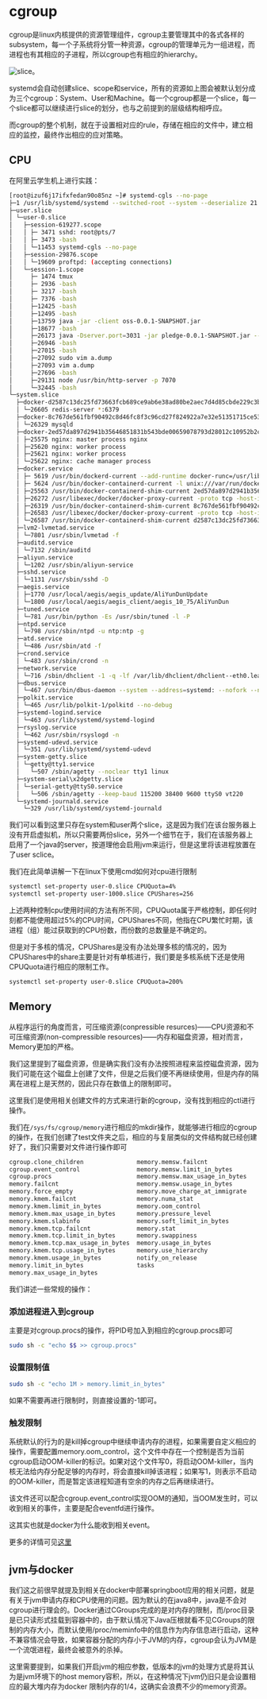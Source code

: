 

# cgroup

cgroup是linux内核提供的资源管理组件，cgroup主要管理其中的各式各样的subsystem，每一个子系统将分管一种资源，cgroup的管理单元为一组进程，而进程也有其相应的子进程，所以cgroup也有相应的hierarchy。

![slice](D:\new-tech-stack\docker\images\slice.png)。



systemd会自动创建slice、scope和service，所有的资源如上图会被默认划分成为三个cgroup：System、User和Machine。每一个cgroup都是一个slice，每一个slice都可以继续进行slice的划分，也与之前提到的层级结构相呼应。

而cgroup的整个机制，就在于设置相对应的rule，存储在相应的文件中，建立相应的监控，最终作出相应的应对策略。

## CPU

在阿里云学生机上进行实践：

```bash
[root@izuf6j17ifxfedan90o85nz ~]# systemd-cgls --no-page
├─1 /usr/lib/systemd/systemd --switched-root --system --deserialize 21
├─user.slice
│ └─user-0.slice
│   ├─session-619277.scope
│   │ ├─ 3471 sshd: root@pts/7
│   │ ├─ 3473 -bash
│   │ └─11453 systemd-cgls --no-page
│   ├─session-29876.scope
│   │ └─19609 proftpd: (accepting connections)
│   └─session-1.scope
│     ├─ 1474 tmux
│     ├─ 2936 -bash
│     ├─ 3217 -bash
│     ├─ 7376 -bash
│     ├─12425 -bash
│     ├─12495 -bash
│     ├─13759 java -jar -client oss-0.0.1-SNAPSHOT.jar
│     ├─18677 -bash
│     ├─26173 java -Dserver.port=3031 -jar pledge-0.0.1-SNAPSHOT.jar --spring.profiles.act...
│     ├─26946 -bash
│     ├─27015 -bash
│     ├─27092 sudo vim a.dump
│     ├─27093 vim a.dump
│     ├─27696 -bash
│     ├─29131 node /usr/bin/http-server -p 7070
│     └─32445 -bash
└─system.slice
  ├─docker-d2587c13dc25fd73663fcb689ce9ab6e38ad80be2aec7d4d85cbde229c3b514f.scope
  │ └─26605 redis-server *:6379
  ├─docker-8c767de561fbf90492c8d46fc8f3c96cd27f824922a7e32e51351715ce53f726.scope
  │ └─26329 mysqld
  ├─docker-2ed57da897d2941b35646851831b543bde00659078793d28012c10952b2c8a7c.scope
  │ ├─25575 nginx: master process nginx
  │ ├─25620 nginx: worker process
  │ ├─25621 nginx: worker process
  │ └─25622 nginx: cache manager process
  ├─docker.service
  │ ├─ 5619 /usr/bin/dockerd-current --add-runtime docker-runc=/usr/libexec/docker/docker-...
  │ ├─ 5624 /usr/bin/docker-containerd-current -l unix:///var/run/docker/libcontainerd/doc...
  │ ├─25563 /usr/bin/docker-containerd-shim-current 2ed57da897d2941b35646851831b543bde0065...
  │ ├─26272 /usr/libexec/docker/docker-proxy-current -proto tcp -host-ip 0.0.0.0 -host-por...
  │ ├─26319 /usr/bin/docker-containerd-shim-current 8c767de561fbf90492c8d46fc8f3c96cd27f82...
  │ ├─26583 /usr/libexec/docker/docker-proxy-current -proto tcp -host-ip 0.0.0.0 -host-por...
  │ └─26587 /usr/bin/docker-containerd-shim-current d2587c13dc25fd73663fcb689ce9ab6e38ad80...
  ├─lvm2-lvmetad.service
  │ └─7801 /usr/sbin/lvmetad -f
  ├─auditd.service
  │ └─7132 /sbin/auditd
  ├─aliyun.service
  │ └─1202 /usr/sbin/aliyun-service
  ├─sshd.service
  │ └─1131 /usr/sbin/sshd -D
  ├─aegis.service
  │ ├─1770 /usr/local/aegis/aegis_update/AliYunDunUpdate
  │ └─1800 /usr/local/aegis/aegis_client/aegis_10_75/AliYunDun
  ├─tuned.service
  │ └─781 /usr/bin/python -Es /usr/sbin/tuned -l -P
  ├─ntpd.service
  │ └─798 /usr/sbin/ntpd -u ntp:ntp -g
  ├─atd.service
  │ └─486 /usr/sbin/atd -f
  ├─crond.service
  │ └─483 /usr/sbin/crond -n
  ├─network.service
  │ └─716 /sbin/dhclient -1 -q -lf /var/lib/dhclient/dhclient--eth0.lease -pf /var/run/dhc...
  ├─dbus.service
  │ └─467 /usr/bin/dbus-daemon --system --address=systemd: --nofork --nopidfile --systemd-...
  ├─polkit.service
  │ └─465 /usr/lib/polkit-1/polkitd --no-debug
  ├─systemd-logind.service
  │ └─463 /usr/lib/systemd/systemd-logind
  ├─rsyslog.service
  │ └─462 /usr/sbin/rsyslogd -n
  ├─systemd-udevd.service
  │ └─351 /usr/lib/systemd/systemd-udevd
  ├─system-getty.slice
  │ └─getty@tty1.service
  │   └─507 /sbin/agetty --noclear tty1 linux
  ├─system-serial\x2dgetty.slice
  │ └─serial-getty@ttyS0.service
  │   └─506 /sbin/agetty --keep-baud 115200 38400 9600 ttyS0 vt220
  └─systemd-journald.service
    └─329 /usr/lib/systemd/systemd-journald

```

我们可以看到这里只存在system和user两个slice，这是因为我们在该台服务器上没有开启虚拟机，所以只需要两份slice，另外一个细节在于，我们在该服务器上启用了一个java的server，按道理他会启用jvm来运行，但是这里将该进程放置在了user sclice。

我们在此简单讲解一下在linux下使用cmd如何对cpu进行限制

```bash
systemctl set-property user-0.slice CPUQuota=4%
systemctl set-property user-1000.slice CPUShares=256
```

上述两种控制cpu使用时间的方法有所不同，CPUQuota属于严格控制，即任何时刻都不能使用超过5%的CPU时间，CPUShares不同，他指在CPU繁忙时期，该进程（组）能过获取到的CPU份数，而份数的总数量是不确定的。

但是对于多核的情况，CPUShares是没有办法处理多核的情况的，因为CPUShares中的share主要是针对有单核进行，我们要是多核系统下还是使用CPUQuota进行相应的限制工作。

```bash
systemctl set-property user-0.slice CPUQuota=200%
```

## Memory

从程序运行的角度而言，可压缩资源(conpressible resurces)——CPU资源和不可压缩资源(non-compressible resources)——内存和磁盘资源，相对而言，Memory更加的严格。

我们这里提到了磁盘资源，但是确实我们没有办法按照进程来监控磁盘资源，因为我们可能在这个磁盘上创建了文件，但是之后我们便不再继续使用，但是内存的隔离在进程上是天然的，因此只存在数值上的限制即可。

这里我们是使用相关创建文件的方式来进行新的cgroup，没有找到相应的ctl进行操作。

我们在`/sys/fs/cgroup/memory`进行相应的mkdir操作，就能够进行相应的cgroup的操作，在我们创建了test文件夹之后，相应的与复层类似的文件结构就已经创建好了，我们只需要对文件进行操作即可

```bash
cgroup.clone_children               memory.memsw.failcnt
cgroup.event_control                memory.memsw.limit_in_bytes
cgroup.procs                        memory.memsw.max_usage_in_bytes
memory.failcnt                      memory.memsw.usage_in_bytes
memory.force_empty                  memory.move_charge_at_immigrate
memory.kmem.failcnt                 memory.numa_stat
memory.kmem.limit_in_bytes          memory.oom_control
memory.kmem.max_usage_in_bytes      memory.pressure_level
memory.kmem.slabinfo                memory.soft_limit_in_bytes
memory.kmem.tcp.failcnt             memory.stat
memory.kmem.tcp.limit_in_bytes      memory.swappiness
memory.kmem.tcp.max_usage_in_bytes  memory.usage_in_bytes
memory.kmem.tcp.usage_in_bytes      memory.use_hierarchy
memory.kmem.usage_in_bytes          notify_on_release
memory.limit_in_bytes               tasks
memory.max_usage_in_bytes
```

我们讲述一些常规的操作：

### 添加进程进入到cgroup

主要是对cgroup.procs的操作，将PID号加入到相应的cgroup.procs即可

```bash
sudo sh -c "echo $$ >> cgroup.procs"
```

### 设置限制值

```bash
sudo sh -c "echo 1M > memory.limit_in_bytes"
```

如果不需要再进行限制时，则直接设置的-1即可。

### 触发限制

系统默认的行为的是kill掉cgroup中继续申请内存的进程，如果需要自定义相应的操作，需要配置memory.oom_control，这个文件中存在一个控制是否为当前cgroup启动OOM-killer的标识。如果对这个文件写0，将启动OOM-killer，当内核无法给内存分配足够的内存时，将会直接kill掉该进程；如果写1，则表示不启动的OOM-killer，而是暂定该进程知道有空余的内存之后再继续进行。

该文件还可以配合cgroup.event_control实现OOM的通知，当OOM发生时，可以收到相关的事件，主要是配合eventfd进行操作。

这其实也就是docker为什么能收到相关event。

更多的详情可见[这里](https://segmentfault.com/a/1190000008125359)

## jvm与docker

我们这之前很早就提及到相关在docker中部署springboot应用的相关问题，就是有关于jvm申请内存和CPU使用的问题。因为默认的在java8中，java是不会对cgroup进行理会的。Docker通过CGroups完成的是对内存的限制，而/proc目录是已只读形式挂载到容器中的，由于默认情况下Java压根就看不见CGroups的限制的内存大小，而默认使用/proc/meminfo中的信息作为内存信息进行启动，这种不兼容情况会导致，如果容器分配的内存小于JVM的内存，cgroup会认为JVM是一个流氓进程，最终会被意外的杀掉。

这里需要提到，如果我们开启jvm的相应参数，低版本的jvm的处理方式是将其认为是jvm环境下的host memory容积，所以，在这种情况下jvm仍旧只是会设置相应的最大堆内存为docker 限制内存的1/4，这确实会浪费不少的memory资源。